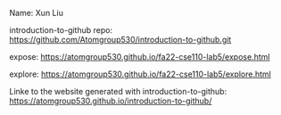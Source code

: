 Name: Xun Liu

introduction-to-github repo: https://github.com/Atomgroup530/introduction-to-github.git 

expose:
https://atomgroup530.github.io/fa22-cse110-lab5/expose.html

explore:
https://atomgroup530.github.io/fa22-cse110-lab5/explore.html

Linke to the website generated with introduction-to-github:
https://atomgroup530.github.io/introduction-to-github/
